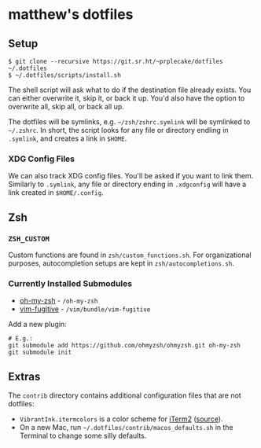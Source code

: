 # matthew's dotfiles

## Setup

```
$ git clone --recursive https://git.sr.ht/~prplecake/dotfiles ~/.dotfiles
$ ~/.dotfiles/scripts/install.sh
```

The shell script will ask what to do if the destination file already
exists. You can either overwrite it, skip it, or back it up. You'd also
have the option to overwrite all, skip all, or back all up.

The dotfiles will be symlinks, e.g. `~/zsh/zshrc.symlink` will be
symlinked to `~/.zshrc`. In short, the script looks for any file or
directory endling in `.symlink`, and creates a link in `$HOME`.

### XDG Config Files

We can also track XDG config files. You'll be asked if you want to link
them. Similarly to `.symlink`, any file or directory ending in
`.xdgconfig` will have a link created in `$HOME/.config`.

## Zsh

### `ZSH_CUSTOM`

Custom functions are found in `zsh/custom_functions.sh`. For
organizational purposes, autocompletion setups are kept in
`zsh/autocompletions.sh`. 

### Currently Installed Submodules

- [oh-my-zsh][oh-my-zsh] - `/oh-my-zsh`
- [vim-fugitive][vim-fugitive] - `/vim/bundle/vim-fugitive`

[oh-my-zsh]: https://github.com/ohmyzsh/ohmyzsh
[vim-fugitive]: https://github.com/tpope/vim-fugitive

Add a new plugin:

```
# E.g.:
git submodule add https://github.com/ohmyzsh/ohmyzsh.git oh-my-zsh
git submodule init
```

## Extras

The `contrib` directory contains additional configuration files that are
not dotfiles:

* `VibrantInk.itermcolors` is a color scheme for [iTerm2][it2] 
  ([source][VIsource]).
* On a new Mac, run `~/.dotfiles/contrib/macos_defaults.sh` in the
  Terminal to change some silly defaults.

[it2]: http://www.iterm2.com/
[VIsource]: https://github.com/asanghi/vibrantinklion
